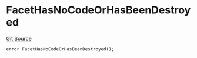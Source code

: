 # FacetHasNoCodeOrHasBeenDestroyed
[Git Source](https://github.com/thrackle-io/tron/blob/87ff5b38c590a4edb91556fd9ab3428df36445b8/src/protocol/economic/ruleProcessor/RuleProcessorDiamond.sol)


```solidity
error FacetHasNoCodeOrHasBeenDestroyed();
```

